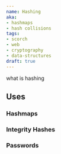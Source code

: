 ```yaml
---
name: Hashing
aka:
- hashmaps
- hash collisions
tags:
- scorch
- web
- cryptography
- data-structures
draft: true
---
```


what is hashing

## Uses

### Hashmaps

### Integrity Hashes

### Passwords
